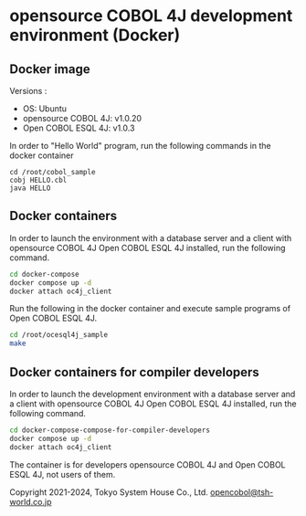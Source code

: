# opensource COBOL 4J development environment (Docker)

## Docker image
Versions :

- OS: Ubuntu
- opensource COBOL 4J: v1.0.20
- Open COBOL ESQL 4J: v1.0.3

In order to "Hello World" program, run the following commands in the docker container

```
cd /root/cobol_sample
cobj HELLO.cbl
java HELLO
```

## Docker containers

In order to launch the environment with a database server and a client with opensource COBOL 4J Open COBOL ESQL 4J installed, run the following command.

```bash
cd docker-compose
docker compose up -d
docker attach oc4j_client
```

Run the following in the docker container and execute sample programs of Open COBOL ESQL 4J.

```bash
cd /root/ocesql4j_sample
make
```

## Docker containers for compiler developers

In order to launch the development environment with a database server and a client with opensource COBOL 4J Open COBOL ESQL 4J installed, run the following command.

```bash
cd docker-compose-compose-for-compiler-developers
docker compose up -d
docker attach oc4j_client
```

The container is for developers opensource COBOL 4J and Open COBOL ESQL 4J, not users of them.

Copyright 2021-2024, Tokyo System House Co., Ltd. <opencobol@tsh-world.co.jp>
